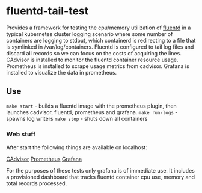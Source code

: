 # fluentd-tail-test

Provides a framework for testing the cpu/memory utilization of [fluentd](https://www.fluentd.org/) in a typical kubernetes cluster logging scenario where some number of containers are logging to stdout, which containerd is redirecting to a file that is symlinked in /var/log/containers. Fluentd is configured to tail log files and discard all records so we can focus on the costs of acquiring the lines. CAdvisor is installed to monitor the fluentd container resource usage. Prometheus is installed to scrape usage metrics from cadvisor. Grafana is installed to visualize the data in prometheus.

## Use

`make start` - builds a fluentd image with the prometheus plugin, then launches cadvisor, fluentd, prometheus and grafana.
`make run-logs` - spawns log writers
`make stop` - shuts down all containers

### Web stuff

After start the following things are available on localhost:

[CAdvisor](http://localhost:8080)
[Prometheus](http://localhost:9090)
[Grafana](fluent:fluentd@http://localhost:3000/login)

For the purposes of these tests only grafana is of immediate use. It includes a provisioned dashboard that tracks fluentd container cpu use, memory and total records processed.
